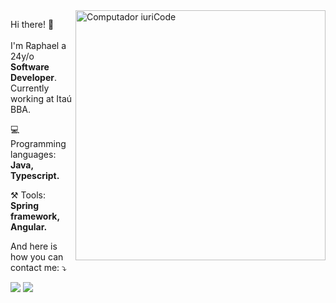 <img src="https://raw.githubusercontent.com/MicaelliMedeiros/micaellimedeiros/master/image/computer-illustration.png" min-width="400px" max-width="400px" width="400px" align="right" alt="Computador iuriCode">

<p align="left"> 
  Hi there! 👋 <br><br>I'm Raphael a 24y/o <strong>Software Developer</strong>.<br>
  Currently working at Itaú BBA.
</p>

<p align="left">
  💻 Programming languages: <strong>Java, Typescript.</strong>
</p>

<p align="left">
  ⚒ Tools: <strong>Spring framework, Angular.</strong>
</p>

<p align="left">
   And here is how you can contact me: ⤵️
</p>

<p align="left">
  <a href="#" alt="Gmail">
  <img src="https://img.shields.io/badge/-Gmail-FF0000?style=flat-square&labelColor=FF0000&logo=gmail&logoColor=white&link=LINK-DO-SEU-EMAIL" /></a>

  <a href="#" alt="Linkedin">
  <img src="https://img.shields.io/badge/-Linkedin-0e76a8?style=flat-square&logo=Linkedin&logoColor=white&link=https://www.linkedin.com/in/ramagalhaes" /></a>
</p>  
